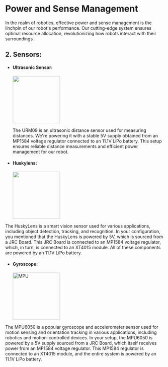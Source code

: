 **Power and Sense Management**
====
In the realm of robotics, effective power and sense management is the linchpin of our robot's performance. Our cutting-edge system ensures optimal resource allocation, revolutionizing how robots interact with their surroundings.

## 2. Sensors: 

- #### **Ultrasonic Sensor:**
   <img width="150" alt="" src="https://github.com/LabibProjects/Bangladesh_Team-Electrobot/assets/133244520/c9ecbc5d-8167-4a29-850e-549671265471">

  
   The URM09 is an ultrasonic distance sensor used for measuring distances. We're powering it with a stable 5V supply obtained from an MP1584 voltage regulator connected to an 11.1V LiPo battery. This setup ensures reliable distance measurements and efficient power management for our robot.


- #### **Huskylens:**
  <img width="150" alt="" src="https://github.com/LabibProjects/Bangladesh_Team-Electrobot/assets/133244520/3ae58273-62b2-4618-b277-88c366db123c">

The HuskyLens is a smart vision sensor used for various applications, including object detection, tracking, and recognition. In your configuration, you mentioned that the HuskyLens is powered by 5V, which is sourced from a JRC Board. This JRC Board is connected to an MP1584 voltage regulator, which, in turn, is connected to an XT4015 module. All of these components are powered by an 11.1V LiPo battery.
- #### **Gyroscope:**
  <img width="150" alt="MPU" src="https://github.com/LabibProjects/Bangladesh_Team-Electrobot/assets/133244520/91c8ec6c-5d88-4726-917d-88b6b141fade">


The MPU6050 is a popular gyroscope and accelerometer sensor used for motion sensing and orientation tracking in various applications, including robotics and motion-controlled devices. In your setup, the MPU6050 is powered by a 5V supply sourced from a JRC Board, which itself receives power from an MP1584 voltage regulator. This MP1584 regulator is connected to an XT4015 module, and the entire system is powered by an 11.1V LiPo battery.

